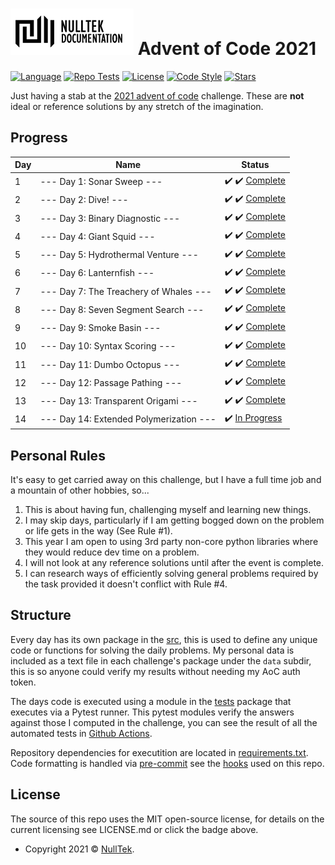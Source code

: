 # ![NullTek Documentation](resources/NullTekDocumentationLogo.png) Advent of Code 2021


[![Language](https://img.shields.io/badge/python-3.10-blue.svg?style=flat-square&logo=python&logoColor=white)](https://www.python.org/downloads/release/python-3100/)
[![Repo Tests](https://img.shields.io/github/workflow/status/CreatingNull/AoC-2021/Tests?logo=GitHub&style=flat-square&label=tests)](https://github.com/CreatingNull/AoC-2021/actions/workflows/run-tests.yml)
[![License](https://img.shields.io/:license-mit-blue.svg?style=flat-square&color=orange)](LICENSE.md)
[![Code Style](https://img.shields.io/badge/code%20style-black-000000.svg?style=flat-square)](https://github.com/psf/black)
[![Stars](https://img.shields.io/badge/progress-27%20stars-000000.svg?logo=star&style=flat-square&color=yellow)](https://adventofcode.com/2021)

Just having a stab at the [2021 advent of code](https://adventofcode.com/2021/) challenge.
These are **not** ideal or reference solutions by any stretch of the imagination.

## Progress

| Day | Name                                    | Status                                                     |
| --- | --------------------------------------- | ---------------------------------------------------------- |
| 1   | --- Day 1: Sonar Sweep ---              | :heavy_check_mark: :heavy_check_mark: [Complete](src/day1) |
| 2   | --- Day 2: Dive! ---                    | :heavy_check_mark: :heavy_check_mark: [Complete](src/day2) |
| 3   | --- Day 3: Binary Diagnostic ---        | :heavy_check_mark: :heavy_check_mark: [Complete](src/day3) |
| 4   | --- Day 4: Giant Squid ---              | :heavy_check_mark: :heavy_check_mark: [Complete](src/day4) |
| 5   | --- Day 5: Hydrothermal Venture ---     | :heavy_check_mark: :heavy_check_mark: [Complete](src/day5) |
| 6   | --- Day 6: Lanternfish ---              | :heavy_check_mark: :heavy_check_mark: [Complete](src/day6) |
| 7   | --- Day 7: The Treachery of Whales ---  | :heavy_check_mark: :heavy_check_mark: [Complete](src/day7) |
| 8   | --- Day 8: Seven Segment Search ---     | :heavy_check_mark: :heavy_check_mark: [Complete](src/day8) |
| 9   | --- Day 9: Smoke Basin ---              | :heavy_check_mark: :heavy_check_mark: [Complete](src/day9) |
| 10  | --- Day 10: Syntax Scoring ---          | :heavy_check_mark: :heavy_check_mark: [Complete](src/day10)|
| 11  | --- Day 11: Dumbo Octopus ---           | :heavy_check_mark: :heavy_check_mark: [Complete](src/day11)|
| 12  | --- Day 12: Passage Pathing ---         | :heavy_check_mark: :heavy_check_mark: [Complete](src/day12)|
| 13  | --- Day 13: Transparent Origami ---     | :heavy_check_mark: :heavy_check_mark: [Complete](src/day13)|
| 14  | --- Day 14: Extended Polymerization --- | :heavy_check_mark:                 [In Progress](src/day14)|

## Personal Rules

It's easy to get carried away on this challenge, but I have a full time job and a mountain of other hobbies, so...

1. This is about having fun, challenging myself and learning new things.
2. I may skip days, particularly if I am getting bogged down on the problem or life gets in the way (See Rule #1).
3. This year I am open to using 3rd party non-core python libraries where they would reduce dev time on a problem.
4. I will not look at any reference solutions until after the event is complete.
5. I can research ways of efficiently solving general problems required by the task provided it doesn't conflict with Rule #4.

## Structure

Every day has its own package in the [src](src), this is used to define any unique code or functions for solving the daily problems.
My personal data is included as a text file in each challenge's package under the `data` subdir, this is so anyone could verify my results without needing my AoC auth token.

The days code is executed using a module in the [tests](src/tests) package that executes via a Pytest runner.
This pytest modules verify the answers against those I computed in the challenge, you can see the result of all the automated tests in [Github Actions](https://github.com/CreatingNull/AoC-2021/actions/workflows/run-tests.yml).

Repository dependencies for executition are located in [requirements.txt](resources/requirements.txt).
Code formatting is handled via [pre-commit](https://github.com/pre-commit/pre-commit) see the [hooks](.pre-commit-config.yaml) used on this repo.

## License

The source of this repo uses the MIT open-source license, for details on the current licensing see LICENSE.md or click the badge above.
*   Copyright 2021 © <a href="https://nulltek.xyz" target="_blank">NullTek</a>.
